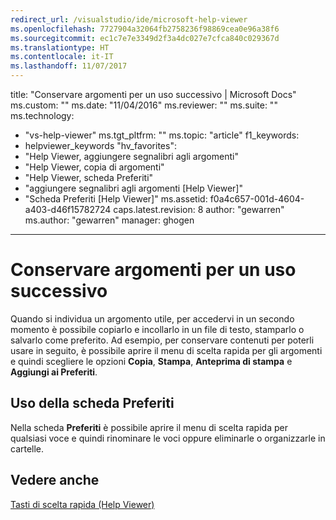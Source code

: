 ```yaml
---
redirect_url: /visualstudio/ide/microsoft-help-viewer
ms.openlocfilehash: 7727904a32064fb2758236f98869cea0e96a38f6
ms.sourcegitcommit: ec1c7e7e3349d2f3a4dc027e7cfca840c029367d
ms.translationtype: HT
ms.contentlocale: it-IT
ms.lasthandoff: 11/07/2017
---
```

title: "Conservare argomenti per un uso successivo | Microsoft Docs" ms.custom: "" ms.date: "11/04/2016" ms.reviewer: "" ms.suite: "" ms.technology: 
  - "vs-help-viewer" ms.tgt_pltfrm: "" ms.topic: "article" f1_keywords: 
  - helpviewer_keywords "hv_favorites": 
  - "Help Viewer, aggiungere segnalibri agli argomenti"
  - "Help Viewer, copia di argomenti"
  - "Help Viewer, scheda Preferiti"
  - "aggiungere segnalibri agli argomenti [Help Viewer]"
  - "Scheda Preferiti [Help Viewer]" ms.assetid: f0a4c657-001d-4604-a403-d46f15782724 caps.latest.revision: 8 author: "gewarren" ms.author: "gewarren" manager: ghogen
---
# <a name="retain-topics-for-later-use"></a>Conservare argomenti per un uso successivo
Quando si individua un argomento utile, per accedervi in un secondo momento è possibile copiarlo e incollarlo in un file di testo, stamparlo o salvarlo come preferito. Ad esempio, per conservare contenuti per poterli usare in seguito, è possibile aprire il menu di scelta rapida per gli argomenti e quindi scegliere le opzioni **Copia**, **Stampa**, **Anteprima di stampa** e **Aggiungi ai Preferiti**.  
  
## <a name="using-the-favorites-tab"></a>Uso della scheda Preferiti  
 Nella scheda **Preferiti** è possibile aprire il menu di scelta rapida per qualsiasi voce e quindi rinominare le voci oppure eliminarle o organizzarle in cartelle.  
  
## <a name="see-also"></a>Vedere anche  
 [Tasti di scelta rapida (Help Viewer)](../ide/shortcut-keys-help-viewer.md)